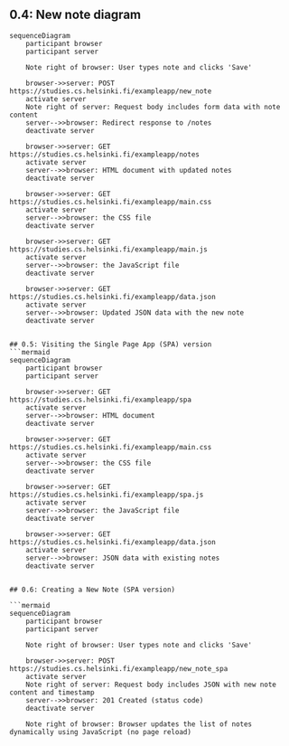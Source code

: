 ## 0.4: New note diagram

```mermaid
sequenceDiagram
    participant browser
    participant server

    Note right of browser: User types note and clicks 'Save'

    browser->>server: POST https://studies.cs.helsinki.fi/exampleapp/new_note
    activate server
    Note right of server: Request body includes form data with note content
    server-->>browser: Redirect response to /notes
    deactivate server

    browser->>server: GET https://studies.cs.helsinki.fi/exampleapp/notes
    activate server
    server-->>browser: HTML document with updated notes
    deactivate server

    browser->>server: GET https://studies.cs.helsinki.fi/exampleapp/main.css
    activate server
    server-->>browser: the CSS file
    deactivate server

    browser->>server: GET https://studies.cs.helsinki.fi/exampleapp/main.js
    activate server
    server-->>browser: the JavaScript file
    deactivate server

    browser->>server: GET https://studies.cs.helsinki.fi/exampleapp/data.json
    activate server
    server-->>browser: Updated JSON data with the new note
    deactivate server


## 0.5: Visiting the Single Page App (SPA) version
```mermaid
sequenceDiagram
    participant browser
    participant server

    browser->>server: GET https://studies.cs.helsinki.fi/exampleapp/spa
    activate server
    server-->>browser: HTML document
    deactivate server

    browser->>server: GET https://studies.cs.helsinki.fi/exampleapp/main.css
    activate server
    server-->>browser: the CSS file
    deactivate server

    browser->>server: GET https://studies.cs.helsinki.fi/exampleapp/spa.js
    activate server
    server-->>browser: the JavaScript file
    deactivate server

    browser->>server: GET https://studies.cs.helsinki.fi/exampleapp/data.json
    activate server
    server-->>browser: JSON data with existing notes
    deactivate server


## 0.6: Creating a New Note (SPA version)

```mermaid
sequenceDiagram
    participant browser
    participant server

    Note right of browser: User types note and clicks 'Save'

    browser->>server: POST https://studies.cs.helsinki.fi/exampleapp/new_note_spa
    activate server
    Note right of server: Request body includes JSON with new note content and timestamp
    server-->>browser: 201 Created (status code)
    deactivate server

    Note right of browser: Browser updates the list of notes dynamically using JavaScript (no page reload)
